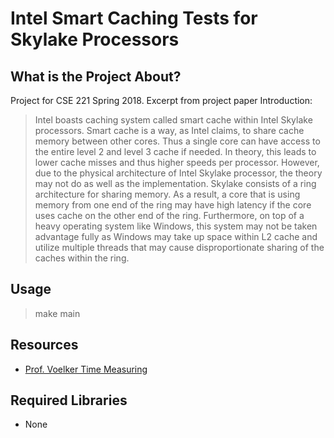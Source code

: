 # Intel Smart Caching Tests for Skylake Processors

## What is the Project About?
Project for CSE 221 Spring 2018. Excerpt from project paper Introduction:
>Intel boasts caching system called smart cache within Intel Skylake processors. Smart cache is a way, as Intel claims, to share cache memory between other cores. Thus a single core can have access to the entire level 2 and level 3 cache if needed. In theory, this leads to lower cache misses and thus higher speeds per processor. However, due to the physical architecture of Intel Skylake processor, the theory may not do as well as the implementation. Skylake consists of a ring architecture for sharing memory. As a result, a core that is using memory from one end of the ring may have high latency if the core uses cache on the other end of the ring.
Furthermore, on top of a heavy operating system like Windows, this system may not be taken advantage fully as Windows may take up space within L2 cache and utilize multiple threads that may cause disproportionate sharing of the caches within the ring.

## Usage
> make main

## Resources
* [Prof. Voelker Time Measuring](http://cseweb.ucsd.edu/classes/wi17/cse221-a/timing.html)

## Required Libraries
* None